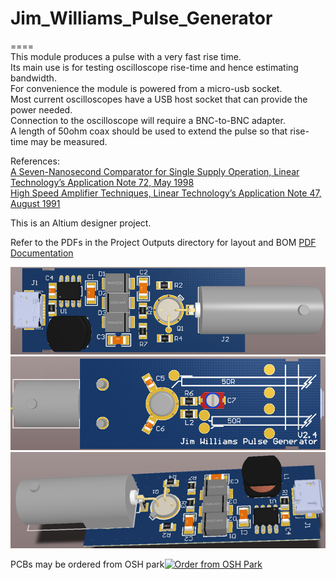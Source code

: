 # Jim_Williams_Pulse_Generator
====   
This module produces a pulse with a very fast rise time.   
Its main use is for testing oscilloscope rise-time and hence estimating bandwidth.  
For convenience the module is powered from a micro-usb socket.  
Most current oscilloscopes have a USB host socket that can provide the power needed.   
Connection to the oscilloscope will require a BNC-to-BNC adapter.  
A length of 50ohm coax should be used to extend the pulse so that rise-time may be measured.  

References:  
<a href="http://cds.linear.com/docs/en/application-note/an72f.pdf">A Seven-Nanosecond Comparator for Single Supply Operation, Linear Technology’s Application Note 72, May 1998</img></a>  
<a href="http://cds.linear.com/docs/en/application-note/an47fa.pdf">High Speed Amplifier Techniques, Linear Technology’s Application Note 47, August 1991</img></a>  

This is an Altium designer project.  

Refer to the PDFs in the Project Outputs directory for layout and BOM
<a href="https://github.com/podonoghue/Jim_Williams_Pulse_Generator/blob/master/Hardware/Project Outputs for Pulser/Pulser.PDF">PDF Documentation</img></a>

![Top image](https://raw.githubusercontent.com/podonoghue/Jim_Williams_Pulse_Generator/master/Hardware/Pulse_Top.png "Top Board Image")
![Bottom image](https://raw.githubusercontent.com/podonoghue/Jim_Williams_Pulse_Generator/master/Hardware/Pulse_Bottom.png "Bottom Board Image")
![3D image](https://raw.githubusercontent.com/podonoghue/Jim_Williams_Pulse_Generator/master/Hardware/Pulse_3D_Perspective.png "3D Board Image")

PCBs may be ordered from OSH park<a href="https://oshpark.com/shared_projects/KrhgN8JM"><img src="https://oshpark.com/assets/badge-5b7ec47045b78aef6eb9d83b3bac6b1920de805e9a0c227658eac6e19a045b9c.png" alt="Order from OSH Park"></img></a>  



